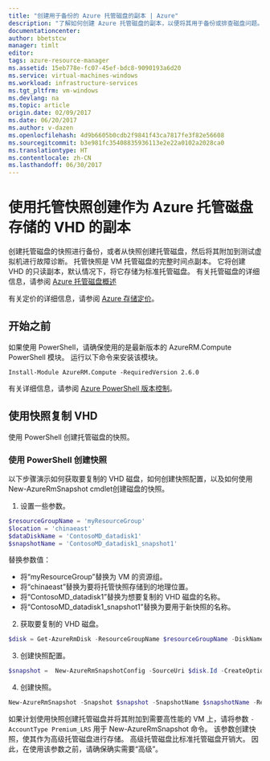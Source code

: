 ```yaml
---
title: "创建用于备份的 Azure 托管磁盘的副本 | Azure"
description: "了解如何创建 Azure 托管磁盘的副本，以便将其用于备份或排查磁盘问题。"
documentationcenter: 
author: bbetstcw
manager: timlt
editor: 
tags: azure-resource-manager
ms.assetid: 15eb778e-fc07-45ef-bdc8-9090193a6d20
ms.service: virtual-machines-windows
ms.workload: infrastructure-services
ms.tgt_pltfrm: vm-windows
ms.devlang: na
ms.topic: article
origin.date: 02/09/2017
ms.date: 06/20/2017
ms.author: v-dazen
ms.openlocfilehash: 4d9b6605b0cdb2f9841f43ca7817fe3f82e56608
ms.sourcegitcommit: b3e981fc35408835936113e2e22a0102a2028ca0
ms.translationtype: HT
ms.contentlocale: zh-CN
ms.lasthandoff: 06/30/2017
---
```

# <a name="create-a-copy-of-a-vhd-stored-as-an-azure-managed-disk-by-using-managed-snapshots"></a>使用托管快照创建作为 Azure 托管磁盘存储的 VHD 的副本
创建托管磁盘的快照进行备份，或者从快照创建托管磁盘，然后将其附加到测试虚拟机进行故障诊断。 托管快照是 VM 托管磁盘的完整时间点副本。 它将创建 VHD 的只读副本，默认情况下，将它存储为标准托管磁盘。 有关托管磁盘的详细信息，请参阅 [Azure 托管磁盘概述](../../storage/storage-managed-disks-overview.md?toc=%2fvirtual-machines%2fwindows%2ftoc.json)

有关定价的详细信息，请参阅 [Azure 存储定价](https://www.azure.cn/pricing/details/managed-disks/)。 

## <a name="before-you-begin"></a>开始之前
如果使用 PowerShell，请确保使用的是最新版本的 AzureRM.Compute PowerShell 模块。 运行以下命令来安装该模块。

```
Install-Module AzureRM.Compute -RequiredVersion 2.6.0
```
有关详细信息，请参阅 [Azure PowerShell 版本控制](https://docs.microsoft.com/powershell/azure/overview)。

## <a name="copy-the-vhd-with-a-snapshot"></a>使用快照复制 VHD
使用 PowerShell 创建托管磁盘的快照。

### <a name="use-powershell-to-take-a-snapshot"></a>使用 PowerShell 创建快照
以下步骤演示如何获取要复制的 VHD 磁盘，如何创建快照配置，以及如何使用 New-AzureRmSnapshot cmdlet<!--Add link to cmdlet when available-->创建磁盘的快照。 

1. 设置一些参数。 

  ```powershell
  $resourceGroupName = 'myResourceGroup' 
  $location = 'chinaeast' 
  $dataDiskName = 'ContosoMD_datadisk1' 
  $snapshotName = 'ContosoMD_datadisk1_snapshot1'  
  ```
  替换参数值：
  -  将“myResourceGroup”替换为 VM 的资源组。
  -  将“chinaeast”替换为要将托管快照存储到的地理位置。 <!---How do you look these up? -->
  -  将“ContosoMD_datadisk1”替换为想要复制的 VHD 磁盘的名称。
  -  将“ContosoMD_datadisk1_snapshot1”替换为要用于新快照的名称。

2. 获取要复制的 VHD 磁盘。

  ```powershell
  $disk = Get-AzureRmDisk -ResourceGroupName $resourceGroupName -DiskName $dataDiskName 
  ```
3. 创建快照配置。 

  ```powershell
  $snapshot =  New-AzureRmSnapshotConfig -SourceUri $disk.Id -CreateOption Copy -Location $location 
  ```
4. 创建快照。

  ```powershell
  New-AzureRmSnapshot -Snapshot $snapshot -SnapshotName $snapshotName -ResourceGroupName $resourceGroupName 
  ```
如果计划使用快照创建托管磁盘并将其附加到需要高性能的 VM 上，请将参数 `-AccountType Premium_LRS` 用于 New-AzureRmSnapshot 命令。 该参数创建快照，使其作为高级托管磁盘进行存储。 高级托管磁盘比标准托管磁盘开销大。 因此，在使用该参数之前，请确保确实需要“高级”。